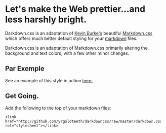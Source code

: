 <link href="http://github.com/yrgoldteeth/darkdowncss/raw/master/darkdown.css" rel="stylesheet"></link> 

# Let's make the Web prettier...and less harshly bright.

Darkdown.css is an adaptation of [Kevin Burke's](http://kev.inburke.com/) beautiful
[Markdown.css](http://kevinburke.bitbucket.org/markdowncss) which offers much 
better default styling for your [markdown](http://daringfireball.net/projects/markdown/) files.

Darkdown.css is an adaptation of Markdown.css primarily altering the background and text colors,
with a few other minor changes.

## Par Exemple

See an example of this style in action [here.](/sample.html)  

## Get Going.

Add the following to the top of your markdown files:

    <link href="http://github.com/yrgoldteeth/darkdowncss/raw/master/darkdown.css" rel="stylesheet"></link> 

